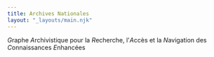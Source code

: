 ```yaml
---
title: Archives Nationales
layout: "_layouts/main.njk"
---
```


*G*raphe *A*rchivistique pour la *R*echerche, l'*A*ccès et la *N*avigation des *C*onnaissances *E*nhancées
